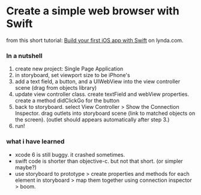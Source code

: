 # Create a simple web browser with Swift

from this short tutorial: [Build your first iOS app with Swift](http://www.lynda.com/articles/build-first-ios-app-swift) on lynda.com.

### In a nutshell
1. create new project: Single Page Application
2. in storyboard, set viewport size to be iPhone's
3. add a text field, a button, and a UIWebView into the view controller scene (drag from objects library)
4. update view controller class. create textField and webView properties. create a method didClickGo for the button
5. back to storyboard. select View Controller > Show the Connection Inspector. drag outlets into storyboard scene (link to matched objects on the screen). (outlet should appears automatically after step 3.)
6. run!

### what i have learned
- xcode 6 is still buggy. it crashed sometimes.
- swift code is shorter than objective-c. but not that short. (or simpler maybe?)
- use storyboard to prototype > create properties and methods for each element in storyboard > map them together using connection inspector > boom.